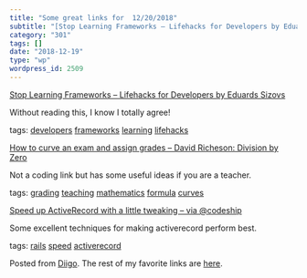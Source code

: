 ```yaml
---
title: "Some great links for  12/20/2018"
subtitle: "[Stop Learning Frameworks – Lifehacks for Developers by Eduards Sizovs](https://sizovs.net/2018/12/1..."
category: "301"
tags: []
date: "2018-12-19"
type: "wp"
wordpress_id: 2509
---
```

[Stop Learning Frameworks – Lifehacks for Developers by Eduards Sizovs](https://sizovs.net/2018/12/17/stop-learning-frameworks/) 

Without reading this, I know I totally agree!

 tags: [developers](https://www.diigo.com/user/pitosalas/developers) [frameworks](https://www.diigo.com/user/pitosalas/frameworks) [learning](https://www.diigo.com/user/pitosalas/learning) [lifehacks](https://www.diigo.com/user/pitosalas/lifehacks)

 [How to curve an exam and assign grades – David Richeson: Division by Zero](https://divisbyzero.com/2008/12/22/how-to-curve-an-exam-and-assign-grades/) 

Not a coding link but has some useful ideas if you are a teacher.

 tags: [grading](https://www.diigo.com/user/pitosalas/grading) [teaching](https://www.diigo.com/user/pitosalas/teaching) [mathematics](https://www.diigo.com/user/pitosalas/mathematics) [formula](https://www.diigo.com/user/pitosalas/formula) [curves](https://www.diigo.com/user/pitosalas/curves)

 [Speed up ActiveRecord with a little tweaking – via @codeship](https://blog.codeship.com/speed-up-activerecord/?utm_source=continuing-updates&utm_medium=email&utm_campaign=speed-up-activerecord-with-a-little-tweaking) 

Some excellent techniques for making activerecord perform best. 

 tags: [rails](https://www.diigo.com/user/pitosalas/rails) [speed](https://www.diigo.com/user/pitosalas/speed) [activerecord](https://www.diigo.com/user/pitosalas/activerecord)

Posted from [Diigo](https://www.diigo.com). The rest of my favorite links are [here](https://www.diigo.com/user/pitosalas).